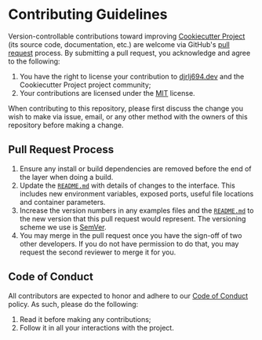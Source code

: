 # Contributing Guidelines

Version-controllable contributions toward improving [Cookiecutter Project](README.md) (its source code, documentation, etc.) are welcome via GitHub's [pull request](https://docs.github.com/en/github/collaborating-with-issues-and-pull-requests/about-pull-requests) process.  By submitting a pull request, you acknowledge and agree to the following:

1. You have the right to license your contribution to [djrlj694.dev](support@djrlj694.dev) and the Cookiecutter Project project community;
2. Your contributions are licensed under the [MIT](LICENSE) license.

When contributing to this repository, please first discuss the change you wish to make via issue,
email, or any other method with the owners of this repository before making a change.

## Pull Request Process

1. Ensure any install or build dependencies are removed before the end of the layer when doing a build.
2. Update the [`README.md`](README.md) with details of changes to the interface. This includes new environment variables, exposed ports, useful file locations and container parameters.
3. Increase the version numbers in any examples files and the [`README.md`](README.md) to the new version that this pull request would represent. The versioning scheme we use is [SemVer](http://semver.org/).
4. You may merge in the pull request once you have the sign-off of two other developers. If you do not have permission to do that, you may request the second reviewer to merge it for you.

## Code of Conduct

All contributors are expected to honor and adhere to our [Code of Conduct](CODE_OF_CONDUCT.md) policy. As such, please do the following:

1. Read it before making any contributions;
2. Follow it in all your interactions with the project.
